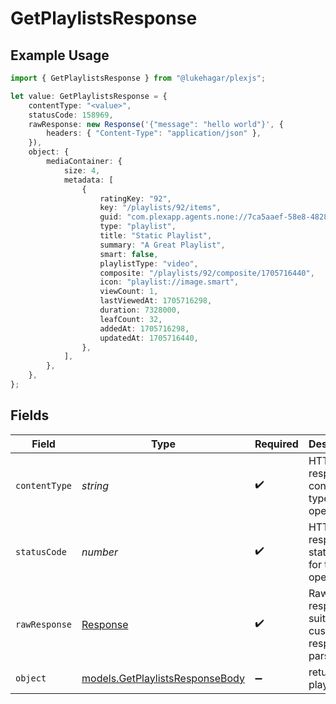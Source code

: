 # GetPlaylistsResponse

## Example Usage

```typescript
import { GetPlaylistsResponse } from "@lukehagar/plexjs";

let value: GetPlaylistsResponse = {
    contentType: "<value>",
    statusCode: 158969,
    rawResponse: new Response('{"message": "hello world"}', {
        headers: { "Content-Type": "application/json" },
    }),
    object: {
        mediaContainer: {
            size: 4,
            metadata: [
                {
                    ratingKey: "92",
                    key: "/playlists/92/items",
                    guid: "com.plexapp.agents.none://7ca5aaef-58e8-4828-9e21-c009c97f2903",
                    type: "playlist",
                    title: "Static Playlist",
                    summary: "A Great Playlist",
                    smart: false,
                    playlistType: "video",
                    composite: "/playlists/92/composite/1705716440",
                    icon: "playlist://image.smart",
                    viewCount: 1,
                    lastViewedAt: 1705716298,
                    duration: 7328000,
                    leafCount: 32,
                    addedAt: 1705716298,
                    updatedAt: 1705716440,
                },
            ],
        },
    },
};
```

## Fields

| Field                                                                    | Type                                                                     | Required                                                                 | Description                                                              |
| ------------------------------------------------------------------------ | ------------------------------------------------------------------------ | ------------------------------------------------------------------------ | ------------------------------------------------------------------------ |
| `contentType`                                                            | *string*                                                                 | :heavy_check_mark:                                                       | HTTP response content type for this operation                            |
| `statusCode`                                                             | *number*                                                                 | :heavy_check_mark:                                                       | HTTP response status code for this operation                             |
| `rawResponse`                                                            | [Response](https://developer.mozilla.org/en-US/docs/Web/API/Response)    | :heavy_check_mark:                                                       | Raw HTTP response; suitable for custom response parsing                  |
| `object`                                                                 | [models.GetPlaylistsResponseBody](../models/getplaylistsresponsebody.md) | :heavy_minus_sign:                                                       | returns all playlists                                                    |